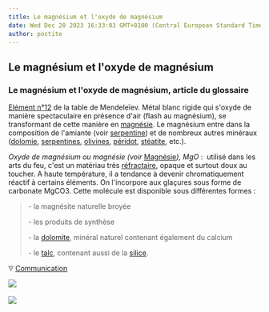 ```yaml
---
title: Le magnésium et l'oxyde de magnésium
date: Wed Dec 20 2023 16:33:03 GMT+0100 (Central European Standard Time)
author: postite
---
```


## Le magnésium et l'oxyde de magnésium
### Le magnésium et l'oxyde de magnésium, article du glossaire
 [Elément n°12](annexe1.html#mg) de la table de Mendeleïev. Métal blanc rigide qui s'oxyde de manière spectaculaire en présence d'air (flash au magnésium), se transformant de cette manière en [magnésie](magnesie.html). Le magnésium entre dans la composition de l'amiante (voir [serpentine](serpentine.html)) et de nombreux autres minéraux ([dolomie](dolomite.html), [serpentines](serpentine.html), [olivines](olivine.html), [péridot](peridot.html), [stéatite](steatite.html), etc.).

_Oxyde de magnésium ou magnésie (voir_ [Magnésie](magnesium.html#magnesie)_), MgO_ :  utilisé dans les arts du feu, c'est un matériau très [réfractaire](refractaire.html), opaque et surtout doux au toucher. A haute température, il a tendance à devenir chromatiquement réactif à certains éléments. On l'incorpore aux glaçures sous forme de carbonate MgCO3. Cette molécule est disponible sous différentes formes :

> \- la magnésite naturelle broyée
> 
> \- les produits de synthèse
> 
> \- la [dolomite](dolomite.html), minéral naturel contenant également du calcium
> 
> \- le [talc](t.html), contenant aussi de la [silice](silice.html).



![](images/flechebas.gif) [Communication](http://www.artrealite.com/annonceurs.htm) 

[![](https://cbonvin.fr/sites/regie.artrealite.com/visuels/campagne1.png)](index-2.html#20131014)

![](https://cbonvin.fr/sites/regie.artrealite.com/visuels/campagne2.png)